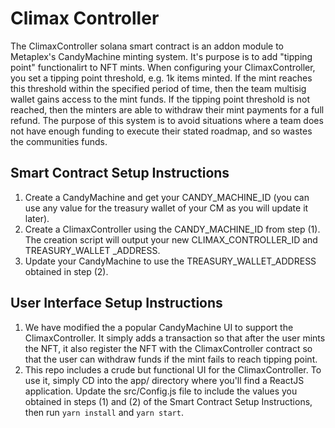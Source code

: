 # Climax Controller

The ClimaxController solana smart contract is an addon module to Metaplex's CandyMachine minting system. It's purpose is to add "tipping point" functionalirt to NFT mints. When configuring your ClimaxController, you set a tipping point threshold, e.g. 1k items minted. If the mint reaches this threshold within the specified period of time, then the team multisig wallet gains access to the mint funds. If the tipping point threshold is not reached, then the minters are able to withdraw their mint payments for a full refund. The purpose of this system is to avoid situations where a team does not have enough funding to execute their stated roadmap, and so wastes the communities funds. 

## Smart Contract Setup Instructions

1) Create a CandyMachine and get your CANDY_MACHINE_ID (you can use any value for the treasury wallet of your CM as you will update it later).
2) Create a ClimaxController using the CANDY_MACHINE_ID from step (1). The creation script will output your new CLIMAX_CONTROLLER_ID and TREASURY_WALLET _ADDRESS.
3) Update your CandyMachine to use the TREASURY_WALLET_ADDRESS obtained in step (2).

## User Interface Setup Instructions

1) We have modified the a popular CandyMachine UI to support the ClimaxController. It simply adds a transaction so that after the user mints the NFT, it also register the NFT with the ClimaxController contract so that the user can withdraw funds if the mint fails to reach tipping point.
2) This repo includes a crude but functional UI for the ClimaxController. To use it, simply CD into the app/ directory where you'll find a ReactJS application. Update the src/Config.js file to include the values you obtained in steps (1) and (2) of the Smart Contract Setup Instructions, then run `yarn install` and `yarn start`.